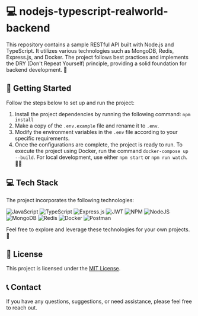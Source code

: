 # 💻 nodejs-typescript-realworld-backend

This repository contains a sample RESTful API built with Node.js and TypeScript. It utilizes various technologies such as MongoDB, Redis, Express.js, and Docker. The project follows best practices and implements the DRY (Don't Repeat Yourself) principle, providing a solid foundation for backend development. 🌟

## 🚀 Getting Started

Follow the steps below to set up and run the project:

1. Install the project dependencies by running the following command: `npm install`
2. Make a copy of the `.env.example` file and rename it to `.env`.
3. Modify the environment variables in the `.env` file according to your specific requirements.
4. Once the configurations are complete, the project is ready to run. To execute the project using Docker, run the command `docker-compose up --build`. For local development, use either `npm start` or `npm run watch`. 🏃‍♂️

## 💻 Tech Stack

The project incorporates the following technologies:

![JavaScript](https://img.shields.io/badge/javascript-%23323330.svg?style=for-the-badge&logo=javascript&logoColor=%23F7DF1E) ![TypeScript](https://img.shields.io/badge/typescript-%23007ACC.svg?style=for-the-badge&logo=typescript&logoColor=white) ![Express.js](https://img.shields.io/badge/express.js-%23404d59.svg?style=for-the-badge&logo=express&logoColor=%2361DAFB) ![JWT](https://img.shields.io/badge/JWT-black?style=for-the-badge&logo=JSON%20web%20tokens) ![NPM](https://img.shields.io/badge/NPM-%23000000.svg?style=for-the-badge&logo=npm&logoColor=white) ![NodeJS](https://img.shields.io/badge/node.js-6DA55F?style=for-the-badge&logo=node.js&logoColor=white) ![MongoDB](https://img.shields.io/badge/MongoDB-%234ea94b.svg?style=for-the-badge&logo=mongodb&logoColor=white) ![Redis](https://img.shields.io/badge/redis-%23DD0031.svg?style=for-the-badge&logo=redis&logoColor=white) ![Docker](https://img.shields.io/badge/docker-%230db7ed.svg?style=for-the-badge&logo=docker&logoColor=white) ![Postman](https://img.shields.io/badge/Postman-FF6C37?style=for-the-badge&logo=postman&logoColor=white)

Feel free to explore and leverage these technologies for your own projects. 🧪

## 📄 License

This project is licensed under the [MIT License](LICENSE).

## 📞 Contact

If you have any questions, suggestions, or need assistance, please feel free to reach out.

